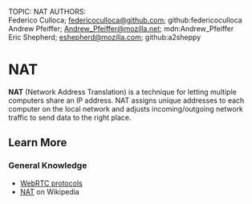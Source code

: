 TOPIC: NAT
AUTHORS: Federico Culloca; federicoculloca@github.com; github:federicoculloca
         Andrew Pfeiffer; Andrew_Pfeiffer@mozilla.net; mdn:Andrew_Pfeiffer
         Eric Shepherd; eshepherd@mozilla.com; github:a2sheppy

# NAT

**NAT** (Network Address Translation) is a technique for letting multiple computers share an IP
address. NAT assigns unique addresses to each computer on the local network and adjusts
incoming/outgoing network traffic to send data to the right place.

## Learn More

### General Knowledge

- [WebRTC protocols](https://wiki.developer.mozilla.org/en-US/docs/Web/API/WebRTC_API/Architecture/Protocols)
- [NAT](https://en.wikipedia.org/wiki/NAT) on Wikipedia
